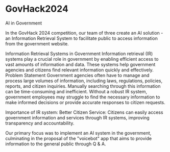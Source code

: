# GovHack2024
AI in Government

In the GovHack 2024 competition, our team of three create an AI solution - an Information Retrieval System to facilitate public to access information from the government website.

Information Retrieval Systems in Government
Information retrieval (IR) systems play a crucial role in government by enabling efficient access to vast amounts of information and data. These systems help government agencies and citizens find relevant information quickly and effectively.
Problem Statement
Government agencies often have to manage and process large volumes of information, including laws, regulations, policies, reports, and citizen inquiries. Manually searching through this information can be time-consuming and inefficient. Without a robust IR system, government employees may struggle to find the necessary information to make informed decisions or provide accurate responses to citizen requests.

Importance of IR system:
Better Citizen Service: Citizens can easily access government information and services through IR systems, improving transparency and accountability.

Our primary focus was to implement an AI system in the government, culminating in the proposal of the "voicebot" app that aims to provide information to the general public through Q & A.


